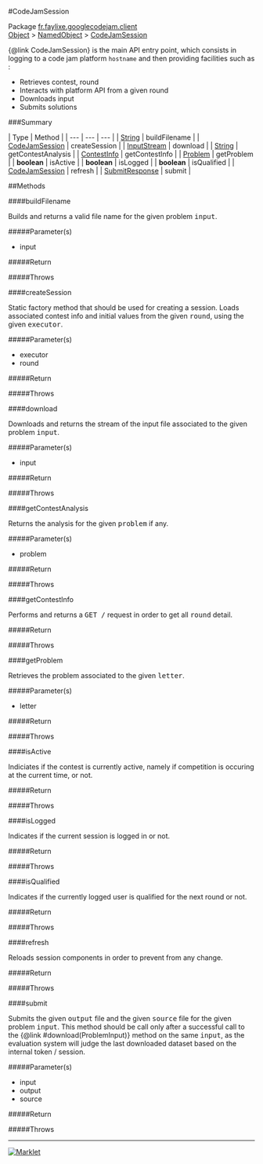 #CodeJamSession

Package [fr.faylixe.googlecodejam.client](README.md)<br>
[Object](../../../java/langObject.md) > [NamedObject](/commonNamedObject.md) > [CodeJamSession](CodeJamSession.md)

{@link CodeJamSession} is the main API entry point, which consists
 in logging to a code jam platform ``hostname`` and then providing
 facilities such as :
 <br>
 * Retrieves contest, round
 * Interacts with platform API from a given round
 * Downloads input
 * Submits solutions

###Summary


| Type | Method |
| --- | --- | --- |
| [String](../../../java/langString.md) | buildFilename |
| [CodeJamSession](CodeJamSession.md) | createSession |
| [InputStream](../../../java/ioInputStream.md) | download |
| [String](../../../java/langString.md) | getContestAnalysis |
| [ContestInfo](/webserviceContestInfo.md) | getContestInfo |
| [Problem](/webserviceProblem.md) | getProblem |
| **boolean** | isActive |
| **boolean** | isLogged |
| **boolean** | isQualified |
| [CodeJamSession](CodeJamSession.md) | refresh |
| [SubmitResponse](/webserviceSubmitResponse.md) | submit |

##Methods

####buildFilename


<p>Builds and returns a valid file name
 for the given problem <tt>input</tt>.</p>
#####Parameter(s)


* input

#####Return


#####Throws


####createSession


<p>Static factory method that should be used for creating a session.
 Loads associated contest info and initial values from the given
 <tt>round</tt>, using the given <tt>executor</tt>.</p>
#####Parameter(s)


* executor
* round

#####Return


#####Throws


####download


<p>Downloads and returns the stream of the
 input file associated to the given problem
 <tt>input</tt>.</p>
#####Parameter(s)


* input

#####Return


#####Throws


####getContestAnalysis


<p>Returns the analysis for the given
 <tt>problem</tt> if any.</p>
#####Parameter(s)


* problem

#####Return


#####Throws


####getContestInfo


<p>Performs and returns a <tt>GET /</tt> request
 in order to get all <tt>round</tt> detail.</p>
#####Return


#####Throws


####getProblem


<p>Retrieves the problem associated
 to the given <tt>letter</tt>.</p>
#####Parameter(s)


* letter

#####Return


#####Throws


####isActive


<p>Indiciates if the contest is currently active,
 namely if competition is occuring at the current
 time, or not.</p>
#####Return


#####Throws


####isLogged


<p>Indicates if the current session is logged in or not.</p>
#####Return


#####Throws


####isQualified


<p>Indicates if the currently logged user is qualified
 for the next round or not.</p>
#####Return


#####Throws


####refresh


<p>Reloads session components in order to prevent from any change.</p>
#####Return


#####Throws


####submit


<p>Submits the given <tt>output</tt> file and the
 given <tt>source</tt> file for the given problem
 <tt>input</tt>. This method should be call only
 after a successful call to the {@link #download(ProblemInput)}
 method on the same <tt>input</tt>, as the evaluation
 system will judge the last downloaded dataset
 based on the internal token / session.</p>
#####Parameter(s)


* input
* output
* source

#####Return


#####Throws


---
[![Marklet](https://img.shields.io/badge/Generated%20by-Marklet-green.svg)](https://github.com/Faylixe/marklet)